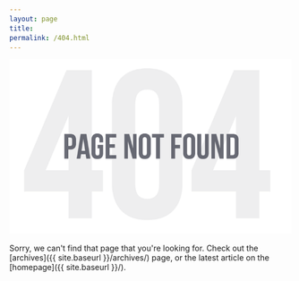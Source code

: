```yaml
---
layout: page
title: 
permalink: /404.html
---
```


![Page not found](/images/error.png)

Sorry, we can't find that page that you're looking for. Check out the [archives]({{ site.baseurl }}/archives/) page, or the latest article on the [homepage]({{ site.baseurl }}/).



